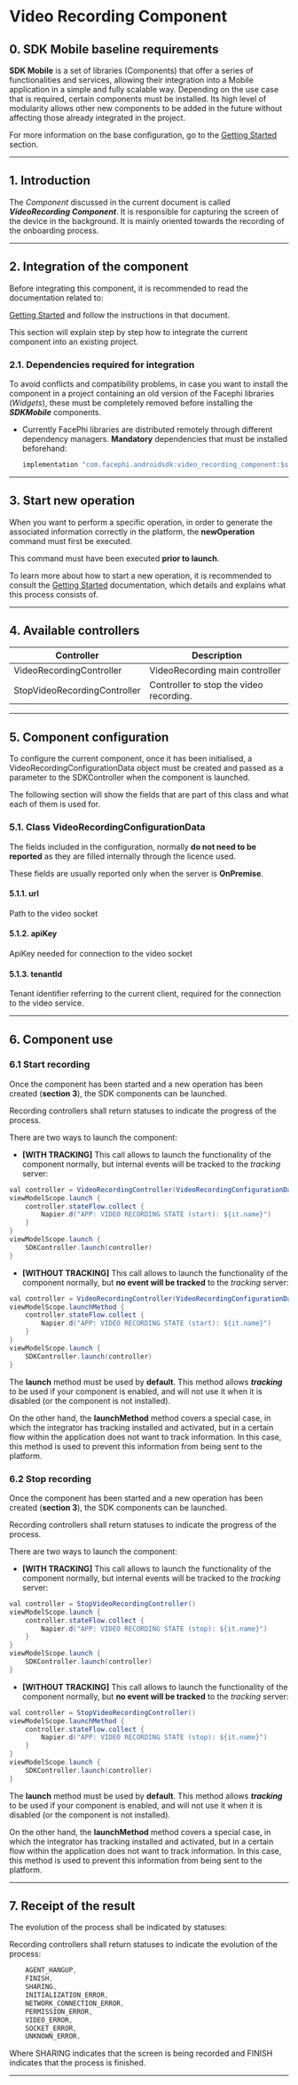 # Video Recording Component

## 0. SDK Mobile baseline requirements

**SDK Mobile** is a set of libraries (Components) that offer a series of
functionalities and services, allowing their integration into a Mobile
application in a simple and fully scalable way. Depending on the use
case that is required, certain components must be installed. Its high
level of modularity allows other new components to be added in the
future without affecting those already integrated in the project.

For more information on the base configuration, go to the
[Getting Started](./Mobile_SDK) section.

---

## 1. Introduction

The _Component_ discussed in the current document is called
**_VideoRecording Component_**. It is responsible for capturing the
screen of the device in the background. It is mainly oriented towards
the recording of the onboarding process.

---

## 2. Integration of the component

Before integrating this component, it is recommended to read the
documentation related to:

[Getting Started](./Mobile_SDK)
and follow the instructions in that document.

This section will explain step by step how to integrate the current
component into an existing project.

### 2.1. Dependencies required for integration

To avoid conflicts and compatibility problems, in case you want to
install the component in a project containing an old version of the
Facephi libraries (_Widgets_), these must be completely removed before
installing the **_SDKMobile_** components.

- Currently FacePhi libraries are distributed remotely through
  different dependency managers. **Mandatory** dependencies that must
  be installed beforehand:

  ```java
  implementation "com.facephi.androidsdk:video_recording_component:$sdk_video_recording_component_version"
  ```

---

## 3. Start new operation

When you want to perform a specific operation, in order to generate the
associated information correctly in the platform, the **newOperation**
command must first be executed.

This command must have been executed **prior to launch**.

To learn more about how to start a new operation, it is recommended to
consult the [Getting Started](./Mobile_SDK)
documentation, which details and explains what this process consists of.

---

## 4. Available controllers

| **Controller**               | **Description**                         |
| ---------------------------- | --------------------------------------- |
| VideoRecordingController     | VideoRecording main controller          |
| StopVideoRecordingController | Controller to stop the video recording. |

---

## 5. Component configuration

To configure the current component, once it has been initialised, a
VideoRecordingConfigurationData object must be created and passed as a
parameter to the SDKController when the component is launched.

The following section will show the fields that are part of this class
and what each of them is used for.

### 5.1. Class VideoRecordingConfigurationData

The fields included in the configuration, normally **do not need to be
reported** as they are filled internally through the licence used.

These fields are usually reported only when the server is **OnPremise**.

#### 5.1.1. url

Path to the video socket

#### 5.1.2. apiKey

ApiKey needed for connection to the video socket

#### 5.1.3. tenantId

Tenant identifier referring to the current client, required for the
connection to the video service.

---

## 6. Component use

### 6.1 Start recording

Once the component has been started and a new operation has been created
(**section 3**), the SDK components can be launched.

Recording controllers shall return statuses to indicate the progress of the process.

There are two ways to launch the component:

- **\[WITH TRACKING\]** This call allows to launch the functionality
  of the component normally, but internal events will be tracked to
  the _tracking_ server:

```java
val controller = VideoRecordingController(VideoRecordingConfigurationData())
viewModelScope.launch {
    controller.stateFlow.collect {
        Napier.d("APP: VIDEO RECORDING STATE (start): ${it.name}")
    }
}
viewModelScope.launch {
    SDKController.launch(controller)
}
```

- **\[WITHOUT TRACKING\]** This call allows to launch the
  functionality of the component normally, but **no event will be
  tracked** to the _tracking_ server:

```java
val controller = VideoRecordingController(VideoRecordingConfigurationData())
viewModelScope.launchMethod {
    controller.stateFlow.collect {
        Napier.d("APP: VIDEO RECORDING STATE (start): ${it.name}")
    }
}
viewModelScope.launch {
    SDKController.launch(controller)
}
```

The **launch** method must be used by **default**. This method allows
**_tracking_** to be used if your component is enabled, and will not use
it when it is disabled (or the component is not installed).

On the other hand, the **launchMethod** method covers a special case, in
which the integrator has tracking installed and activated, but in a
certain flow within the application does not want to track information.
In this case, this method is used to prevent this information from being sent to the platform.

### 6.2 Stop recording

Once the component has been started and a new operation has been created
(**section 3**), the SDK components can be launched.

Recording controllers shall return statuses to indicate the progress of the process.

There are two ways to launch the component:

- **\[WITH TRACKING\]** This call allows to launch the functionality
  of the component normally, but internal events will be tracked to
  the _tracking_ server:

```java
val controller = StopVideoRecordingController()
viewModelScope.launch {
    controller.stateFlow.collect {
        Napier.d("APP: VIDEO RECORDING STATE (stop): ${it.name}")
    }
}
viewModelScope.launch {
    SDKController.launch(controller)
}
```

- **\[WITHOUT TRACKING\]** This call allows to launch the
  functionality of the component normally, but **no event will be
  tracked** to the _tracking_ server:

```java
val controller = StopVideoRecordingController()
viewModelScope.launchMethod {
    controller.stateFlow.collect {
        Napier.d("APP: VIDEO RECORDING STATE (stop): ${it.name}")
    }
}
viewModelScope.launch {
    SDKController.launch(controller)
}
```

The **launch** method must be used by **default**. This method allows
**_tracking_** to be used if your component is enabled, and will not use
it when it is disabled (or the component is not installed).

On the other hand, the **launchMethod** method covers a special case, in
which the integrator has tracking installed and activated, but in a
certain flow within the application does not want to track information.
In this case, this method is used to prevent this information from being
sent to the platform.

---

## 7. Receipt of the result

The evolution of the process shall be indicated by statuses:

Recording controllers shall return statuses to indicate the evolution of the process:

```java
    AGENT_HANGUP,
    FINISH,
    SHARING,
    INITIALIZATION_ERROR,
    NETWORK_CONNECTION_ERROR,
    PERMISSION_ERROR,
    VIDEO_ERROR,
    SOCKET_ERROR,
    UNKNOWN_ERROR,
```

Where SHARING indicates that the screen is being recorded and FINISH indicates that the process is finished.

---
